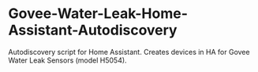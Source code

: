 # Govee-Water-Leak-Home-Assistant-Autodiscovery
Autodiscovery script for Home Assistant. Creates devices in HA for Govee Water Leak Sensors (model H5054).
